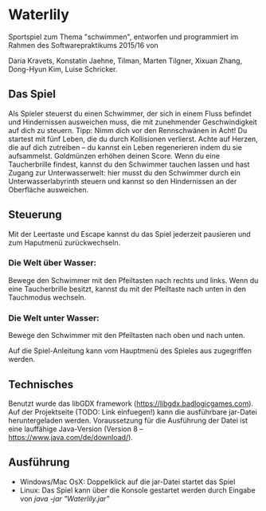 # <h1>Waterlily</h1>

Sportspiel zum Thema "schwimmen", entworfen und programmiert im Rahmen des Softwarepraktikums 2015/16 von

Daria Kravets, Konstatin Jaehne, Tilman, Marten Tilgner, Xixuan Zhang, Dong-Hyun Kim, Luise Schricker.

<h2>Das Spiel</h2>

Als Spieler steuerst du einen Schwimmer, der sich in einem Fluss befindet und Hindernissen ausweichen muss, die mit zunehmender Geschwindigkeit auf dich zu steuern. Tipp: Nimm dich vor den Rennschwänen in Acht! Du startest mit fünf Leben, die du durch Kollisionen verlierst. Achte auf Herzen, die auf dich zutreiben – du kannst ein Leben regenerieren indem du sie aufsammelst. Goldmünzen erhöhen deinen Score. Wenn du eine Taucherbrille findest, kannst du den Schwimmer tauchen lassen und hast Zugang zur Unterwasserwelt: hier musst du den Schwimmer durch ein Unterwasserlabyrinth steuern und kannst so den Hindernissen an der Oberfläche ausweichen. 

<h2>Steuerung</h2>

Mit der Leertaste und Escape kannst du das Spiel jederzeit pausieren und zum Haputmenü zurückwechseln.

<h3>Die Welt über Wasser:</h3>

Bewege den Schwimmer mit den Pfeiltasten nach rechts und links. Wenn du eine Taucherbrille besitzt, kannst du mit der Pfeiltaste nach unten in den Tauchmodus wechseln.

<h3>Die Welt unter Wasser:</h3>

Bewege den Schwimmer mit den Pfeiltasten nach oben und nach unten. 

Auf die Spiel-Anleitung kann vom Hauptmenü des Spieles aus zugegriffen werden.

<h2>Technisches</h2>

Benutzt wurde das libGDX framework (https://libgdx.badlogicgames.com). Auf der Projektseite (TODO: Link einfuegen!) kann die ausführbare jar-Datei heruntergeladen werden. Voraussetzung für die Ausführung der Datei ist eine lauffähige Java-Version (Version 8 – https://www.java.com/de/download/). 

<h2>Ausführung</h2>

- Windows/Mac OsX: Doppelklick auf die jar-Datei startet das Spiel
- Linux: Das Spiel kann über die Konsole gestartet werden durch Eingabe von <i>java -jar "Waterlily.jar"</i>

